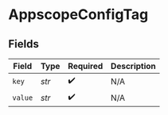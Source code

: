 # AppscopeConfigTag


## Fields

| Field              | Type               | Required           | Description        |
| ------------------ | ------------------ | ------------------ | ------------------ |
| `key`              | *str*              | :heavy_check_mark: | N/A                |
| `value`            | *str*              | :heavy_check_mark: | N/A                |